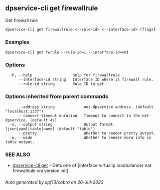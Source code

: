 ## dpservice-cli get firewallrule

Get firewall rule

```
dpservice-cli get firewallrule <--rule-id> <--interface-id> [flags]
```

### Examples

```
dpservice-cli get fwrule --rule-id=1 --interface-id=vm1
```

### Options

```
  -h, --help                  help for firewallrule
      --interface-id string   Interface ID where is firewall rule.
      --rule-id string        Rule ID to get.
```

### Options inherited from parent commands

```
      --address string             net-dpservice address. (default "localhost:1337")
      --connect-timeout duration   Timeout to connect to the net-dpservice. (default 4s)
  -o, --output string              Output format. [json|yaml|table|name] (default "table")
      --pretty                     Whether to render pretty output.
  -w, --wide                       Whether to render more info in table output.
```

### SEE ALSO

* [dpservice-cli get](dpservice-cli_get.md)	 - Gets one of [interface virtualip loadbalancer nat firewallrule vni version init]

###### Auto generated by spf13/cobra on 26-Jul-2023
